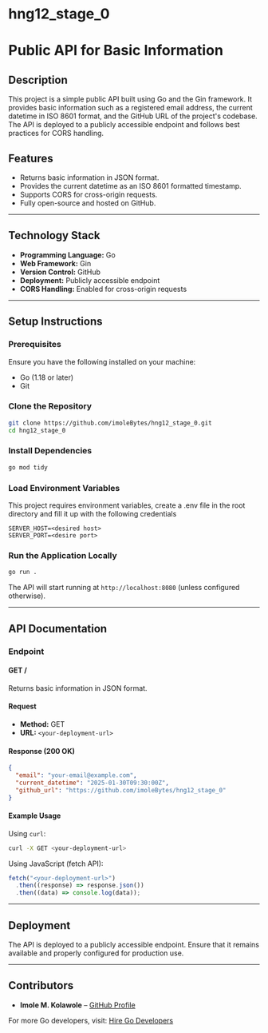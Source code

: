# hng12_stage_0

# Public API for Basic Information

## Description

This project is a simple public API built using Go and the Gin framework. It provides basic information such as a registered email address, the current datetime in ISO 8601 format, and the GitHub URL of the project's codebase. The API is deployed to a publicly accessible endpoint and follows best practices for CORS handling.

## Features

- Returns basic information in JSON format.
- Provides the current datetime as an ISO 8601 formatted timestamp.
- Supports CORS for cross-origin requests.
- Fully open-source and hosted on GitHub.

---

## Technology Stack

- **Programming Language:** Go
- **Web Framework:** Gin
- **Version Control:** GitHub
- **Deployment:** Publicly accessible endpoint
- **CORS Handling:** Enabled for cross-origin requests

---

## Setup Instructions

### Prerequisites

Ensure you have the following installed on your machine:

- Go (1.18 or later)
- Git

### Clone the Repository

```sh
git clone https://github.com/imoleBytes/hng12_stage_0.git
cd hng12_stage_0
```

### Install Dependencies

```sh
go mod tidy
```

### Load Environment Variables

This project requires environment variables, create a .env file in the root directory and fill it up with the following credentials

```
SERVER_HOST=<desired host>
SERVER_PORT=<desire port>
```

### Run the Application Locally

```sh
go run .
```

The API will start running at `http://localhost:8080` (unless configured otherwise).

---

## API Documentation

### Endpoint

#### GET /

Returns basic information in JSON format.

#### Request

- **Method:** GET
- **URL:** `<your-deployment-url>`

#### Response (200 OK)

```json
{
  "email": "your-email@example.com",
  "current_datetime": "2025-01-30T09:30:00Z",
  "github_url": "https://github.com/imoleBytes/hng12_stage_0"
}
```

#### Example Usage

Using `curl`:

```sh
curl -X GET <your-deployment-url>
```

Using JavaScript (fetch API):

```javascript
fetch("<your-deployment-url>")
  .then((response) => response.json())
  .then((data) => console.log(data));
```

---

## Deployment

The API is deployed to a publicly accessible endpoint. Ensure that it remains available and properly configured for production use.

---

## Contributors

- **Imole M. Kolawole** – [GitHub Profile](https://github.com/imoleBytes)

For more Go developers, visit: [Hire Go Developers](https://hng.tech/hire/golang-developers)
